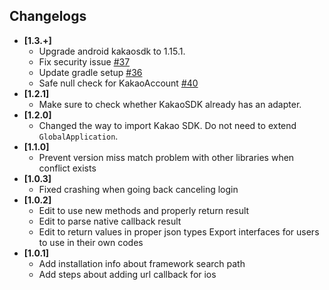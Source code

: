 ## Changelogs
- **[1.3.+]**
  + Upgrade android kakaosdk to 1.15.1.
  + Fix security issue [#37](https://github.com/react-native-seoul/react-native-kakao-logins/issues/37)
  + Update gradle setup [#36](https://github.com/react-native-seoul/react-native-kakao-logins/pull/36/commits/e3747ef9fe7d546d882bc12bf34d05b5babf7baf)
  + Safe null check for KakaoAccount [#40](https://github.com/react-native-seoul/react-native-kakao-logins/pull/40)
- **[1.2.1]**
  + Make sure to check whether KakaoSDK already has an adapter.
- **[1.2.0]**
  + Changed the way to import Kakao SDK. Do not need to extend `GlobalApplication`.
- **[1.1.0]**
  + Prevent version miss match problem with other libraries when conflict exists
- **[1.0.3]**
  + Fixed crashing when going back canceling login
- **[1.0.2]**
  + Edit to use new methods and properly return result
  + Edit to parse native callback result
  + Edit to return values in proper json types
  Export interfaces for users to use in their own codes
- **[1.0.1]**
  + Add installation info about framework search path
  + Add steps about adding url callback for ios